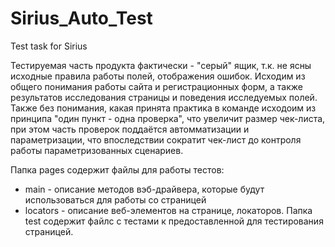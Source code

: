 # Sirius_Auto_Test
Test task for Sirius 

Тестируемая часть продукта фактически - "серый" ящик, т.к. не ясны исходные правила работы полей, отображения ошибок.
Исходим из общего понимания работы сайта и регистрационных форм, а также результатов исследования страницы и поведения исследуемых полей.
Также без понимания, какая принята практика в команде исходоим из принципа "один пункт - одна проверка", что увеличит размер чек-листа, при этом часть проверок поддаётся автомматизации и параметризации, что впоследствии сократит чек-лист до контроля работы параметризованных сценариев.


Папка pages содержит файлы для работы тестов:
  * main - описание методов вэб-драйвера, которые будут использоваться для работы со страницей
  * locators - описание веб-элементов на странице, локаторов.
Папка test содержит файлс с тестами к предоставленной для тестирования страницей.


